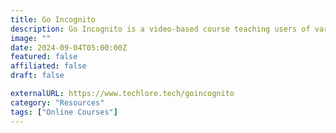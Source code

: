 ```yaml
---
title: Go Incognito
description: Go Incognito is a video-based course teaching users of varying experience levels about privacy, security, and anonymity.
image: ""
date: 2024-09-04T05:00:00Z
featured: false
affiliated: false
draft: false

externalURL: https://www.techlore.tech/goincognito
category: "Resources"
tags: ["Online Courses"]
---
```

